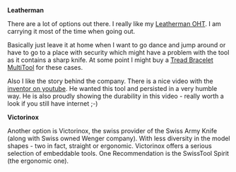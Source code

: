 
**Leatherman**

There are a lot of options out there. I really like my [Leatherman OHT](OHTMultiTool).
I am carrying it most of the time when going out.

Basically just leave it at home when I want to go dance and jump around or have to go to a place with security which might have a problem with the tool as it contains a sharp knife. At some point I might buy a [Tread Bracelet MultiTool](TreadMultiTool) for these cases.

Also I like the story behind the company. There is a nice video with the [inventor on youtube](https://www.youtube.com/watch?v=QJwyIF4VBTk). He wanted this tool and persisted in a very humble way. He is also proudly showing the durability in this video - really worth a look if you still have internet ;-)

**Victorinox**

Another option is Victorinox, the swiss provider of the Swiss Army Knife (along with Swiss owned Wenger company). With less diversity in the model shapes - two in fact, straight or ergonomic. Victorinox offers a serious selection of embeddable tools. One Recommendation is the SwissTool Spirit (the ergonomic one).